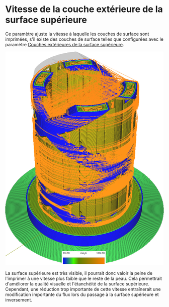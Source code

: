Vitesse de la couche extérieure de la surface supérieure
====
Ce paramètre ajuste la vitesse à laquelle les couches de surface sont imprimées, s'il existe des couches de surface telles que configurées avec le paramètre [Couches extérieures de la surface supérieure](../shell/roofing_layer_count.md).

![Diverses structures imprimées à différentes vitesses](../../../articles/images/speed_difference.png)

La surface supérieure est très visible, il pourrait donc valoir la peine de l'imprimer à une vitesse plus faible que le reste de la peau. Cela permettrait d'améliorer la qualité visuelle et l'étanchéité de la surface supérieure. Cependant, une réduction trop importante de cette vitesse entraînerait une modification importante du flux lors du passage à la surface supérieure et inversement.
